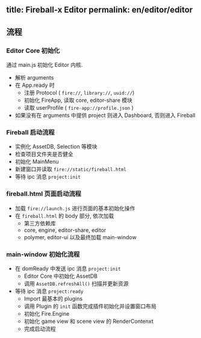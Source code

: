 title: Fireball-x Editor
permalink: en/editor/editor
---

## 流程

### Editor Core 初始化

通过 main.js 初始化 Editor 内核.

 - 解析 arguments
 - 在 App.ready 时
   - 注册 Protocol ( `fire://`, `library://`, `uuid://`)
   - 初始化 FireApp, 读取 core, editor-share 模块
   - 读取 userProfile ( `fire-app://profile.json` )
 - 如果没有在 arguments 中提供 project 则进入 Dashboard, 否则进入 Fireball

### Fireball 启动流程

 - 实例化 AssetDB, Selection 等模块
 - 检查项目文件夹是否健全
 - 初始化 MainMenu
 - 新建窗口并读取 `fire://static/fireball.html`
 - 等待 ipc 消息 `project:init`

### fireball.html 页面启动流程

 - 加载 `fire://launch.js` 进行页面的基本初始化操作
 - 在 `fireball.html` 的 body 部分, 依次加载
   - 第三方依赖库
   - core, engine, editor-share, editor
   - polymer, editor-ui 以及最终加载 main-window

### main-window 初始化流程

 - 在 domReady 中发送 ipc 消息 `project:init`
   - Editor Core 中初始化 AssetDB
   - 调用 `AssetDB.refreshAll()` 扫描并更新资源
 - 等待 ipc 消息 `project:ready`
   - Import 最基本的 plugins
   - 调用 Plugin 的 `init` 函数完成插件初始化并设置窗口布局
   - 初始化 Fire.Engine
   - 初始化 game view 和 scene view 的 RenderContenxt
   - 完成启动流程
